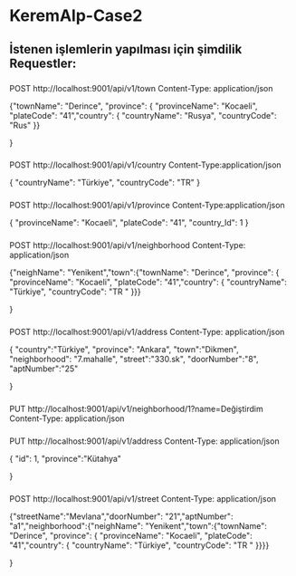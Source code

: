 # KeremAlp-Case2
## İstenen işlemlerin yapılması için şimdilik Requestler:
### ###
POST http://localhost:9001/api/v1/town
Content-Type: application/json

{"townName": "Derince",
  "province": {
  "provinceName": "Kocaeli",
  "plateCode": "41","country": {
      "countryName": "Rusya",
      "countryCode": "Rus"
    }}

}


###
POST http://localhost:9001/api/v1/country
Content-Type:application/json

{
      "countryName": "Türkiye",
      "countryCode": "TR"
    }

###
POST http://localhost:9001/api/v1/province
Content-Type:application/json

{
  "provinceName": "Kocaeli",
  "plateCode": "41",
  "country_Id": 1
}

###
POST http://localhost:9001/api/v1/neighborhood
Content-Type: application/json

{"neighName": "Yenikent","town":{"townName": "Derince",
  "province": {
    "provinceName": "Kocaeli",
    "plateCode": "41","country": {
      "countryName": "Türkiye",
      "countryCode": "TR  "
    }}}

}

###

POST http://localhost:9001/api/v1/address
Content-Type: application/json

{
  "country":"Türkiye",
  "province": "Ankara",
  "town":"Dikmen",
  "neighborhood": "7.mahalle",
  "street":"330.sk",
  "doorNumber":"8",
  "aptNumber":"25"

}

###
PUT http://localhost:9001/api/v1/neighborhood/1?name=Değiştirdim
Content-Type: application/json

###
PUT http://localhost:9001/api/v1/address
Content-Type: application/json

{
  "id": 1,
  "province":"Kütahya"

}

###

POST http://localhost:9001/api/v1/street
Content-Type: application/json

{"streetName":"Mevlana","doorNumber": "21","aptNumber": "a1","neighborhood":{"neighName": "Yenikent","town":{"townName": "Derince",
  "province": {
    "provinceName": "Kocaeli",
    "plateCode": "41","country": {
      "countryName": "Türkiye",
      "countryCode": "TR  "
    }}}}

}

